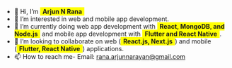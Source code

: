 - 👋 Hi, I’m **Arjun N Rana**
- 👀 I’m interested in web and mobile app development.
- 🌱 I’m currently doing web app development with **React, MongoDB, and Node.js** and mobile app development with **Flutter and React Native**.
- 💞️ I’m looking to collaborate on web (**React.js, Next.js**) and mobile (**Flutter, React Native**) applications.
- 📫 How to reach me- Email: [rana.arjunnarayan@gmail.com](mailto:rana.arjunnarayan@gmail.com)

<!---
arjunnrana/arjunnrana is a ✨ special ✨ repository because its `README.md` (this file) appears on your GitHub profile.
You can click the Preview link to take a look at your changes.
--->

<!-- Adding CSS for highlighting and animating text -->
<style>
  /* Highlighting text with background color */
  strong {
    background-color: yellow;
    padding: 0.1em 0.4em;
  }

  /* Animating text with CSS animation */
  @keyframes highlight {
    from { background-color: yellow; }
    to { background-color: transparent; }
  }

  /* Apply the animation to specific elements */
  .animate-text {
    animation: highlight 2s infinite;
  }
</style>
